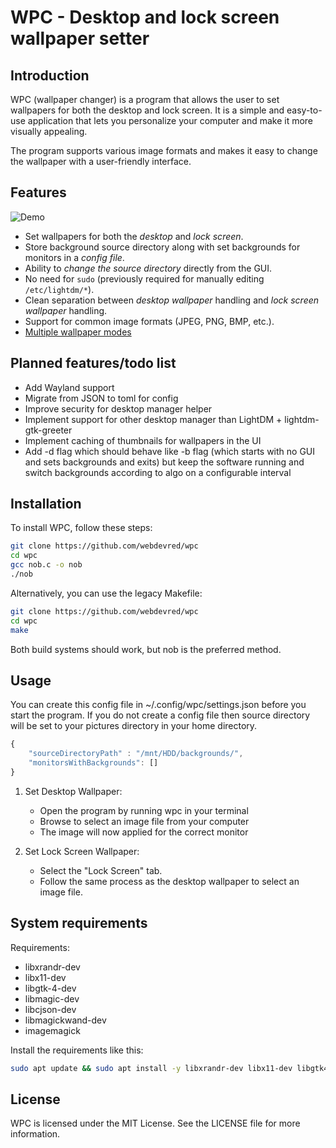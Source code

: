 # WPC - Desktop and lock screen wallpaper setter

## Introduction

WPC (wallpaper changer) is a program that allows the user to set wallpapers for both the desktop and lock screen. It is a simple and easy-to-use application that lets you personalize your computer and make it more visually appealing.

The program supports various image formats and makes it easy to change the wallpaper with a user-friendly interface.

## Features

![Demo](wpc_demo.gif)

- Set wallpapers for both the *desktop* and *lock screen*.
- Store background source directory along with set backgrounds for monitors in a *config file*.
- Ability to *change the source directory* directly from the GUI.
- No need for `sudo` (previously required for manually editing `/etc/lightdm/*`).
- Clean separation between *desktop wallpaper* handling and *lock screen wallpaper* handling.
- Support for common image formats (JPEG, PNG, BMP, etc.).
- [Multiple wallpaper modes](BG_MODES.org)

## Planned features/todo list

- Add Wayland support
- Migrate from JSON to toml for config
- Improve security for desktop manager helper
- Implement support for other desktop manager than LightDM + lightdm-gtk-greeter
- Implement caching of thumbnails for wallpapers in the UI
- Add -d flag which should behave like -b flag (which starts with no GUI and sets backgrounds and exits) but keep the software running and switch backgrounds according to algo on a configurable interval

## Installation

To install WPC, follow these steps:

```bash
git clone https://github.com/webdevred/wpc
cd wpc
gcc nob.c -o nob
./nob
```

Alternatively, you can use the legacy Makefile:
```bash
git clone https://github.com/webdevred/wpc
cd wpc
make
```

Both build systems should work, but nob is the preferred method.

## Usage

You can create this config file in ~/.config/wpc/settings.json before you start the program.
If you do not create a config file then source directory will be set to your pictures directory in your home directory.

```js
{
    "sourceDirectoryPath" : "/mnt/HDD/backgrounds/",
    "monitorsWithBackgrounds": []
}
```

1. Set Desktop Wallpaper:
   - Open the program by running wpc in your terminal
   - Browse to select an image file from your computer
   - The image will now applied for the correct monitor

2. Set Lock Screen Wallpaper:
   - Select the "Lock Screen" tab.
   - Follow the same process as the desktop wallpaper to select an image file.

## System requirements

Requirements:
- libxrandr-dev
- libx11-dev
- libgtk-4-dev
- libmagic-dev
- libcjson-dev
- libmagickwand-dev
- imagemagick

Install the requirements like this:

```bash
sudo apt update && sudo apt install -y libxrandr-dev libx11-dev libgtk4-dev libcjson-dev libmagickwand-dev
```

## License

WPC is licensed under the MIT License. See the LICENSE file for more information.
